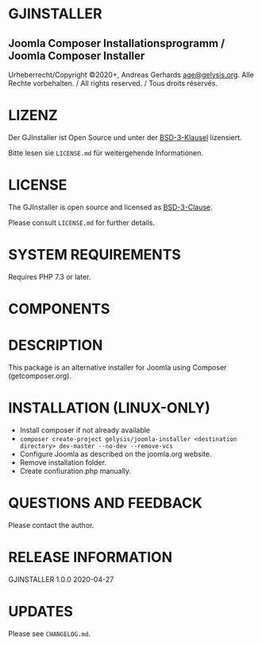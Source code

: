 GJINSTALLER
===========

Joomla Composer Installationsprogramm / Joomla Composer Installer
-----------------------------------------------------------------

Urheberrecht/Copyright ©2020+, Andreas Gerhards <age@gelysis.org>.
Alle Rechte vorbehalten. / All rights reserved. / Tous droits réservés.

# LIZENZ
Der GJInstaller ist Open Source und unter der [BSD-3-Klausel](http://opensource.org/licenses/BSD-3-Clause) lizensiert.

Bitte lesen sie `LICENSE.md` für weitergehende Informationen.

# LICENSE
The GJInstaller is open source and licensed as [BSD-3-Clause](http://opensource.org/licenses/BSD-3-Clause).

Please consult `LICENSE.md` for further details.

# SYSTEM REQUIREMENTS
Requires PHP 7.3 or later.

# COMPONENTS

# DESCRIPTION
This package is an alternative installer for Joomla using Composer (getcomposer.org).

# INSTALLATION (LINUX-ONLY) 
* Install composer if not already available
* `composer create-project gelysis/joomla-installer <destination directory> dev-master --no-dev --remove-vcs`
* Configure Joomla as described on the joomla.org website.
* Remove installation folder.
* Create confiuration.php manually.

# QUESTIONS AND FEEDBACK
Please contact the author.

# RELEASE INFORMATION
GJINSTALLER 1.0.0
2020-04-27

# UPDATES
Please see `CHANGELOG.md`.
